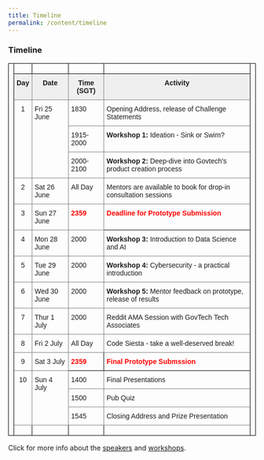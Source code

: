 ```yaml
---
title: Timeline
permalink: /content/timeline
---
```


### **Timeline**

<!--  -->
<style type="text/css">
.tg  {border-collapse:collapse;border-spacing:0;}
.tg td{border-color:black;border-style:solid;border-width:1px;font-family:Arial, sans-serif;font-size:14px;
  overflow:hidden;padding:10px 5px;word-break:normal;}
.tg th{border-color:black;border-style:solid;border-width:1px;font-family:Arial, sans-serif;font-size:14px;
  font-weight:normal;overflow:hidden;padding:10px 5px;word-break:normal;}
.tg .tg-yj5y{background-color:#efefef;border-color:inherit;text-align:center;vertical-align:top}
.tg .tg-v0hj{background-color:#efefef;border-color:inherit;font-weight:bold;text-align:center;vertical-align:top}
.tg .tg-kaq8{border-color:inherit;color:#fe0000;font-weight:bold;text-align:left;vertical-align:top}
.tg .tg-dwmg{border-color:#000000;color:#fe0000;font-weight:bold;text-align:left;vertical-align:top}
.tg .tg-c3ow{border-color:inherit;text-align:center;vertical-align:top}
.tg .tg-0lax{text-align:left;vertical-align:top}
.tg .tg-0pky{border-color:inherit;text-align:left;vertical-align:top}
</style>
<table class="tg">
<thead>
  <tr>
    <th class="tg-0lax" rowspan="18"></th>
    <th class="tg-0lax"></th>
    <th class="tg-0lax"></th>
    <th class="tg-0lax"></th>
    <th class="tg-0lax"></th>
    <th class="tg-0lax" rowspan="18"></th>
  </tr>
  <tr>
    <td class="tg-yj5y"><span style="font-weight:bold">Day</span></td>
    <td class="tg-v0hj">Date</td>
    <td class="tg-v0hj">Time (SGT)</td>
    <td class="tg-v0hj">Activity</td>
  </tr>
  <tr>
    <td class="tg-c3ow" rowspan="3">1</td>
    <td class="tg-0pky" rowspan="3">Fri 25 June</td>
    <td class="tg-0pky">1830</td>
    <td class="tg-0pky">Opening Address, release of Challenge Statements</td>
  </tr>
  <tr>
    <td class="tg-0pky">1915-2000</td>
    <td class="tg-0pky"><span style="font-weight:bold">Workshop 1:</span> Ideation - Sink or Swim?</td>
  </tr>
  <tr>
    <td class="tg-0pky">2000-2100</td>
    <td class="tg-0pky"><span style="font-weight:bold">Workshop 2:</span> Deep-dive into Govtech's product creation process</td>
  </tr>
  <tr>
    <td class="tg-c3ow">2</td>
    <td class="tg-0pky">Sat 26 June</td>
    <td class="tg-0pky" rowspan="2">All Day</td>
    <td class="tg-0pky" rowspan="2">Mentors are available to book for drop-in consultation sessions</td>
  </tr>
  <tr>
    <td class="tg-c3ow" rowspan="2">3</td>
    <td class="tg-0pky" rowspan="2">Sun 27 June</td>
  </tr>
  <tr>
    <td class="tg-kaq8">2359</td>
    <td class="tg-dwmg">Deadline for Prototype Submission</td>
  </tr>
  <tr>
    <td class="tg-c3ow">4</td>
    <td class="tg-0pky">Mon 28 June</td>
    <td class="tg-0pky">2000</td>
    <td class="tg-0pky"><span style="font-weight:bold">Workshop 3: </span>Introduction to Data Science and AI</td>
  </tr>
  <tr>
    <td class="tg-c3ow">5</td>
    <td class="tg-0pky">Tue 29 June</td>
    <td class="tg-0pky">2000</td>
    <td class="tg-0pky"><span style="font-weight:bold">Workshop 4:</span> Cybersecurity - a practical introduction</td>
  </tr>
  <tr>
    <td class="tg-c3ow">6</td>
    <td class="tg-0pky">Wed 30 June</td>
    <td class="tg-0pky">2000</td>
    <td class="tg-0pky"><span style="font-weight:bold">Workshop 5:</span><span style="font-weight:normal"> Mentor feedback on prototype, release of results</span></td>
  </tr>
  <tr>
    <td class="tg-c3ow">7</td>
    <td class="tg-0pky">Thur 1 July</td>
    <td class="tg-0pky">2000</td>
    <td class="tg-0pky">Reddit AMA Session with GovTech Tech Associates</td>
  </tr>
  <tr>
    <td class="tg-c3ow">8</td>
    <td class="tg-0pky">Fri 2 July</td>
    <td class="tg-0pky">All Day</td>
    <td class="tg-0pky">Code Siesta - take a well-deserved break!</td>
  </tr>
  <tr>
    <td class="tg-c3ow">9</td>
    <td class="tg-0pky">Sat 3 July</td>
    <td class="tg-dwmg">2359</td>
    <td class="tg-dwmg">Final Prototype Submssion</td>
  </tr>
  <tr>
    <td class="tg-c3ow" rowspan="3">10</td>
    <td class="tg-0pky" rowspan="3">Sun 4 July</td>
    <td class="tg-0pky">1400</td>
    <td class="tg-0pky">Final Presentations</td>
  </tr>
  <tr>
    <td class="tg-0pky">1500</td>
    <td class="tg-0pky">Pub Quiz</td>
  </tr>
  <tr>
    <td class="tg-0pky">1545</td>
    <td class="tg-0pky">Closing Address and Prize Presentation</td>
  </tr>
  <tr>
    <td class="tg-0lax"></td>
    <td class="tg-0lax"></td>
    <td class="tg-0lax"></td>
    <td class="tg-0lax"></td>
  </tr>
</thead>
</table>

Click for more info about the [speakers](/content/speakers) and [workshops](/content/workshops).

<!-- Table (for now)
have to figure out how to make a nice table in Isomer

| Fri 18 June | ?       | Hackathon Begins                                   |
|-------------|---------|----------------------------------------------------|
| Sun 20 June | 2359    | Submission of prototype                            |
| Mon 21 June | ?       | Judges review submissions and give feedback        |
| Tue 22 June | ?       |                                                    |
| Wed 23 June | 1200    | Finalists released                                 |
| Thu 24 June |         | Mentor clinics for finalists available for booking |
| ?           | ?       | Finalists submit refined prototypes                |
| Sat 26 June | evening | Final presentations, prize giving                  |
-->